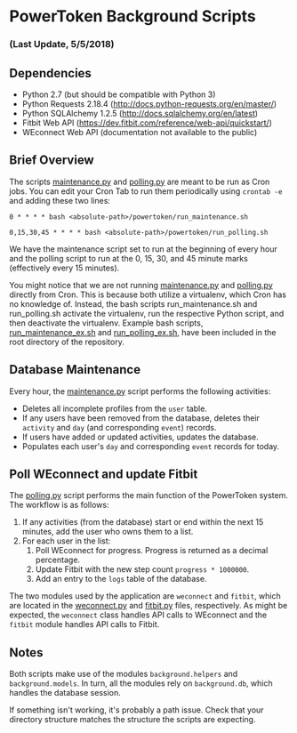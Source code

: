 # PowerToken Background Scripts
### (Last Update, 5/5/2018)


## Dependencies

* Python 2.7 (but should be compatible with Python 3)
* Python Requests 2.18.4 (http://docs.python-requests.org/en/master/)
* Python SQLAlchemy 1.2.5 (http://docs.sqlalchemy.org/en/latest)
* Fitbit Web API (https://dev.fitbit.com/reference/web-api/quickstart/)
* WEconnect Web API (documentation not available to the public)


## Brief Overview

The scripts [maintenance.py](maintenance.py) and [polling.py](polling.py) are meant to be run as Cron jobs. You can edit your Cron Tab to run them periodically using `crontab -e` and adding these two lines:

`0 * * * * bash <absolute-path>/powertoken/run_maintenance.sh`

`0,15,30,45 * * * * bash <absolute-path>/powertoken/run_polling.sh`

We have the maintenance script set to run at the beginning of every hour and the polling script to run at the 0, 15, 30, and 45 minute marks (effectively every 15 minutes).

You might notice that we are not running [maintenance.py](maintenance.py) and [polling.py](polling.py) directly from Cron. This is because both utilize a virtualenv, which Cron has no knowledge of. Instead, the bash scripts run_maintenance.sh and run_polling.sh activate the virtualenv, run the respective Python script, and then deactivate the virtualenv. Example bash scripts, [run_maintenance_ex.sh](../run_maintenance_ex.sh) and [run_polling_ex.sh](../run_polling.sh), have been included in the root directory of the repository.


## Database Maintenance

Every hour, the [maintenance.py](maintenance.py) script performs the following activities:

* Deletes all incomplete profiles from the `user` table.
* If any users have been removed from the database, deletes their `activity` and `day` (and corresponding `event`) records.
* If users have added or updated activities, updates the database.
* Populates each user's `day` and corresponding `event` records for today.


## Poll WEconnect and update Fitbit

The [polling.py](polling.py) script performs the main function of the PowerToken system. The workflow is as follows:

1. If any activities (from the database) start or end within the next 15 minutes, add the user who owns them to a list. 
2. For each user in the list:
    1. Poll WEconnect for progress. Progress is returned as a decimal percentage.
    2. Update Fitbit with the new step count `progress * 1000000`.
    3. Add an entry to the `logs` table of the database.

The two modules used by the application are `weconnect` and `fitbit`, which are located in the [weconnect.py](weconnect.py) and [fitbit.py](fitbit.py) files, respectively. As might be expected, the `weconnect` class handles API calls to WEconnect and the `fitbit` module handles API calls to Fitbit.


## Notes

Both scripts make use of the modules `background.helpers` and `background.models`. In turn, all the modules rely on `background.db`, which handles the database session. 

If something isn't working, it's probably a path issue. Check that your directory structure matches the structure the scripts are expecting.
